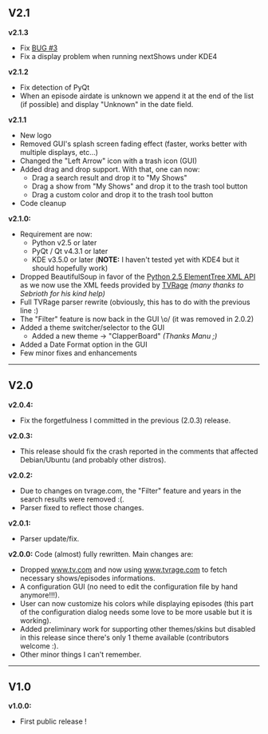 ## V2.1 ##
**v2.1.3**
  * Fix [BUG #3](https://code.google.com/p/nextshows/issues/detail?id=3)
  * Fix a display problem when running nextShows under KDE4

**v2.1.2**
  * Fix detection of PyQt
  * When an episode airdate is unknown we append it at the end of the list (if possible) and display "Unknown" in the date field.

**v2.1.1**
  * New logo
  * Removed GUI's splash screen fading effect (faster, works better with multiple displays, etc...)
  * Changed the "Left Arrow" icon with a trash icon (GUI)
  * Added drag and drop support. With that, one can now:
    * Drag a search result and drop it to "My Shows"
    * Drag a show from "My Shows" and drop it to the trash tool button
    * Drag a custom color and drop it to the trash tool button
  * Code cleanup

**v2.1.0:**
  * Requirement are now:
    * Python v2.5 or later
    * PyQt / Qt v4.3.1 or later
    * KDE v3.5.0 or later (**NOTE:** I haven't tested yet with KDE4 but it should hopefully work)
  * Dropped BeautifulSoup in favor of the [Python 2.5 ElementTree XML API](http://docs.python.org/lib/module-xml.etree.ElementTree.html) as we now use the XML feeds provided by [TVRage](http://www.tvrage.com/) _(many thanks to Sebrioth for his kind help)_
  * Full TVRage parser rewrite (obviously, this has to do with the previous line :)
  * The "Filter" feature is now back in the GUI \o/ (it was removed in 2.0.2)
  * Added a theme switcher/selector to the GUI
    * Added a new theme -> "ClapperBoard" _(Thanks Manu ;)_
  * Added a Date Format option in the GUI
  * Few minor fixes and enhancements


---

## V2.0 ##
**v2.0.4:**
  * Fix the forgetfulness I committed in the previous (2.0.3) release.

**v2.0.3:**
  * This release should fix the crash reported in the comments that affected Debian/Ubuntu (and probably other distros).

**v2.0.2:**
  * Due to changes on tvrage.com, the "Filter" feature and years in the search results were removed :(.
  * Parser fixed to reflect those changes.

**v2.0.1:**
  * Parser update/fix.

**v2.0.0:**
Code (almost) fully rewritten. Main changes are:
  * Dropped www.tv.com and now using www.tvrage.com to fetch necessary shows/episodes informations.
  * A configuration GUI (no need to edit the configuration file by hand anymore!!!).
  * User can now customize his colors while displaying episodes (this part of the configuration dialog needs some love to be more usable but it is working).
  * Added preliminary work for supporting other themes/skins but disabled in this release since there's only 1 theme available (contributors welcome :).
  * Other minor things I can't remember.


---

## V1.0 ##
**v1.0.0:**
  * First public release !